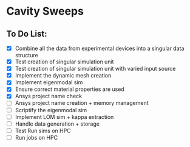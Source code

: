 # Cavity Sweeps

## To Do List:

- [x] Combine all the data from experimental devices into a singular data structure
- [x] Test creation of singular simulation unit
- [x] Test creation of singular simulation unit with varied input source
- [x] Implement the dynamic mesh creation
- [x] Implement eigenmodal sim
- [x] Ensure correct material properties are used
- [x] Ansys project name check
- [ ] Ansys project name creation + memory management
- [ ] Scriptify the eigenmodal sim
- [ ] Implement LOM sim + kappa extraction
- [ ] Handle data generation + storage
- [ ] Test Run sims on HPC
- [ ] Run jobs on HPC